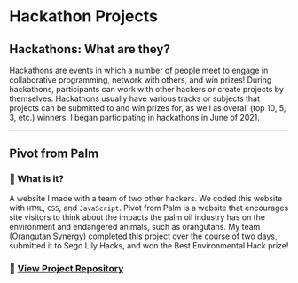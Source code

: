 # Hackathon Projects
## Hackathons: What are they?
Hackathons are events in which a number of people meet to engage in collaborative programming, network with others, and win prizes! During hackathons, participants can work with other hackers or create projects by themselves. Hackathons usually have various tracks or subjects that projects can be submitted to and win prizes for, as well as overall (top 10, 5, 3, etc.) winners. I began participating in hackathons in June of 2021.

---
## Pivot from Palm
### 🤔 What is it?
A website I made with a team of two other hackers. We coded this website with `HTML`, `CSS`, and `JavaScript`. Pivot from Palm is a website that encourages site visitors to think about the impacts the palm oil industry has on the environment and endangered animals, such as orangutans. My team (Orangutan Synergy) completed this project over the course of two days, submitted it to Sego Lily Hacks, and won the Best Environmental Hack prize! <br>
### 📂 [View Project Repository](https://github.com/slingann/Pivot-from-Palm)
